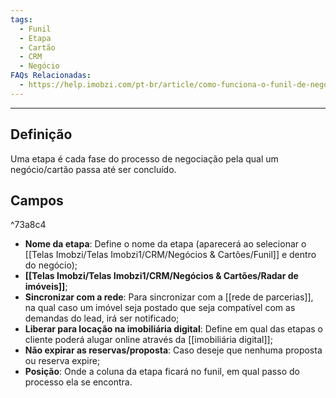 ```yaml
---
tags:
  - Funil
  - Etapa
  - Cartão
  - CRM
  - Negócio
FAQs Relacionadas:
  - https://help.imobzi.com/pt-br/article/como-funciona-o-funil-de-negocios-h5u2aj/
---
```

---
## Definição

Uma etapa é cada fase do processo de negociação pela qual um negócio/cartão passa até ser concluído.
## Campos

^73a8c4

- **Nome da etapa**: Define o nome da etapa (aparecerá ao selecionar o [[Telas Imobzi/Telas Imobzi1/CRM/Negócios & Cartões/Funil]] e dentro do negócio);
- **[[Telas Imobzi/Telas Imobzi1/CRM/Negócios & Cartões/Radar de imóveis]]**;
- **Sincronizar com a rede**: Para sincronizar com a [[rede de parcerias]], na qual caso um imóvel seja postado que seja compatível com as demandas do lead, irá ser notificado;
- **Liberar para locação na imobiliária digital**: Define em qual das etapas o cliente poderá alugar online através da [[imobiliária digital]];
- **Não expirar as reservas/proposta**: Caso deseje que nenhuma proposta ou reserva expire;
- **Posição**: Onde a coluna da etapa ficará no funil, em qual passo do processo ela se encontra.